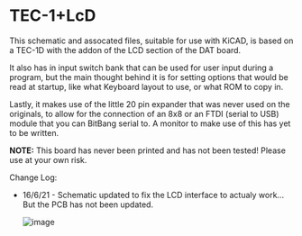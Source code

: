 <h1>TEC-1+LcD</h1>

This schematic and assocated files, suitable for use with KiCAD, is based on a TEC-1D with the addon of the LCD section of the DAT board.

It also has in input switch bank that can be used for user input during a program, but the main thought behind it is for setting options that would be read at startup, like what Keyboard layout to use, or what ROM to copy in.

Lastly, it makes use of the little 20 pin expander that was never used on the originals, to allow for the connection of an 8x8 or an FTDI (serial to USB) module that you can BitBang serial to.  A monitor to make use of this has yet to be written.

<b>NOTE:</b> This board has never been printed and has not been tested!  Please use at your own risk.

Change Log:<bg>
- 16/6/21 - Schematic updated to fix the LCD interface to actualy work... But the PCB has not been updated.
  
  ![image](https://user-images.githubusercontent.com/13119623/122222164-58f9b000-cef5-11eb-9c96-89899f3e6e5a.png)

